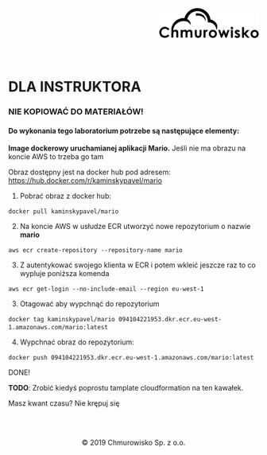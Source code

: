 <img src="../../img/logo.png" alt="Chmurowisko logo" width="200" align="right">
<br><br>
<br><br>
<br><br>

# DLA INSTRUKTORA

### NIE KOPIOWAĆ DO MATERIAŁÓW!

#### Do wykonania tego laboratorium potrzebe są następujące elementy:

**Image dockerowy uruchamianej aplikacji Mario.**
Jeśli nie ma obrazu na koncie AWS to trzeba go tam 

Obraz dostępny jest na docker hub pod adresem: https://hub.docker.com/r/kaminskypavel/mario

1. Pobrać obraz z docker hub:

```she
docker pull kaminskypavel/mario
```

2. Na koncie AWS w usłudze ECR utworzyć nowe repozytorium o nazwie **mario**

```she
aws ecr create-repository --repository-name mario
```

3. Z autentykować swojego klienta w ECR i potem wkleić jeszcze raz to co wypluje poniższa komenda

```shell
aws ecr get-login --no-include-email --region eu-west-1
```

3. Otagować aby wypchnąć do repozytorium

```she
docker tag kaminskypavel/mario 094104221953.dkr.ecr.eu-west-1.amazonaws.com/mario:latest
```

4. Wypchnać obraz do repozytorium:

```she
docker push 094104221953.dkr.ecr.eu-west-1.amazonaws.com/mario:latest
```

DONE!

**TODO**: Zrobić kiedyś poprostu tamplate cloudformation na ten kawałek.

Masz kwant czasu? Nie krępuj się 

<br><br>

<center><p>&copy; 2019 Chmurowisko Sp. z o.o.<p></center>
